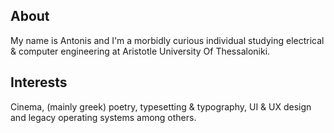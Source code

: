 ## About

My name is Antonis and I'm a morbidly curious individual studying electrical & computer engineering at Aristotle University Of Thessaloniki.

## Interests

Cinema, (mainly greek) poetry, typesetting & typography, UI & UX design and legacy operating systems among others.
